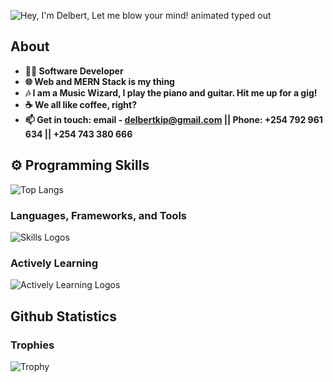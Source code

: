 ![Hey, I'm Delbert, Let me blow your mind! animated typed out](https://readme-typing-svg.demolab.com?font=Fira+Code&size=40&duration=2800&pause=2000&color=58A60F&center=true&vCenter=true&width=940&lines=Hey+I'm+Delbert,+Let+me+blow+your+mind!)


## About

- **👨‍💻 Software Developer**
- **🌐 Web and MERN Stack is my thing**
- **🎶 I am a Music Wizard, I play the piano and guitar. Hit me up for a gig!**
- **☕ We all like coffee, right?**
- **📫 Get in touch: email - delbertkip@gmail.com || Phone: +254 792 961 634 || +254 743 380 666**


## ⚙️ Programming Skills
![Top Langs](https://github-readme-stats.vercel.app/api/top-langs/?username=Delbert-Kipyegon&theme=dark)

### Languages, Frameworks, and Tools
![Skills Logos](https://skillicons.dev/icons?i=git,github,vite,html,css,js,react,java,py,mysql,php,mongodb,figma,flutter,vscode,linux,dart,)

### Actively Learning
![Actively Learning Logos](https://skillicons.dev/icons?i=js,express,mongodb,react,nodejs)

## Github Statistics

### Trophies
![Trophy](https://github-profile-trophy.vercel.app/?username=Delbert-Kipyegon&theme=juicyfresh&no-frame=true&no-bg=true&row=1&column=7&title_color=2ED573)

